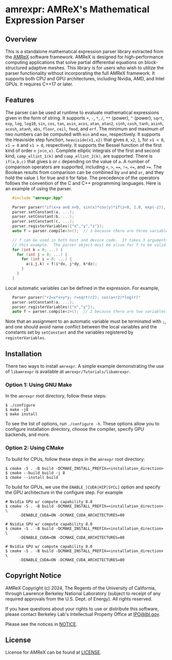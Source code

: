# amrexpr: AMReX's Mathematical Expression Parser

## Overview

This is a standalone mathematical expression parser library extracted from
the [AMReX](https://github.com/AMReX-Codes/amrex/) software framework. AMReX
is designed for high-performance computing applications that solve partial
differential equations on block-structured adaptive meshes. This library is
for users who wish to utilize the parser functionality without incorporating
the full AMReX framework. It supports both CPU and GPU architectures,
including Nvidia, AMD, and Intel GPUs. It requires C++17 or later.

## Features

The parser can be used at runtime to evaluate mathematical expressions given
in the form of string.  It supports `+`, `-`, `*`, `/`, `**` (power), `^`
(power), `sqrt`, `exp`, `log`, `log10`, `sin`, `cos`, `tan`, `asin`, `acos`,
`atan`, `atan2`, `sinh`, `cosh`, `tanh`, `asinh`, `acosh`, `atanh`, `abs`,
`floor`, `ceil`, `fmod`, and `erf`. The minimum and maximum of two numbers
can be computed with `min` and `max`, respectively.  It supports the
Heaviside step function, `heaviside(x1,x2)` that gives `0`, `x2`, `1`, for
`x1 < 0`, `x1 = 0` and `x1 > 0`, respectively.  It supports the Bessel
function of the first kind of order `n` `jn(n,x)`. Complete elliptic
integrals of the first and second kind, `comp_ellint_1(k)` and
`comp_ellint_2(k)`, are supported.  There is `if(a,b,c)` that gives `b` or
`c` depending on the value of `a`.  A number of comparison operators are
supported, including `<`, `>`, `==`, `!=`, `<=`, and `>=`.  The Boolean
results from comparison can be combined by `and` and `or`, and they hold the
value `1` for true and `0` for false.  The precedence of the operators
follows the convention of the C and C++ programming languages.  Here is an
example of using the parser.

```c++
   #include "amrexpr.hpp"

   Parser parser("if(x>a and x<b, sin(x)*cos(y)*if(z<0, 1.0, exp(-z)), .3*c**2)");
   parser.setConstant(a, ...);
   parser.setConstant(b, ...);
   parser.setConstant(c, ...);
   parser.registerVariables({"x","y","z"});
   auto f = parser.compile<3>();  // 3 because there are three variables.

   // f can be used in both host and device code.  It takes 3 arguments in
   // this example.  The parser object must be alive for f to be valid.
   for (int k = 0; ...) {
     for (int j = 0; ...) {
       for (int i = 0; ...) {
         a(i,j,k) = f(i*dx, j*dy, k*dz);
       }
     }
   }
```

Local automatic variables can be defined in the expression.  For example,

```c++
   Parser parser("r2=x*x+y*y; r=sqrt(r2); cos(a+r2)*log(r)"
   parser.setConstant(a, ...);
   parser.registerVariables({"x","y"});
   auto f = parser.compile<2>();  // 2 because there are two variables.
```

Note that an assignment to an automatic variable must be terminated with
``;``, and one should avoid name conflict between the local variables and
the constants set by `setConstant` and the variables registered by
`registerVariables`.

## Installation

There two ways to install `amrexpr`. A simple example demonstrating the use
of `libamrexpr` is available at `amrexpr/Tutorials/libamrexpr`.

### Option 1: Using GNU Make

In the `amrexpr` root directory, follow these steps:

```console
$ ./configure
$ make -j8
$ make install
```

To see the list of options, run `./configure -h`. These options allow you to
configure installation directory, choose the compiler, specify GPU backends,
and more.

### Option 2: Using CMake

To build for CPUs, follow these steps in the `amrexpr` root directory:

```console
$ cmake -S . -B build -DCMAKE_INSTALL_PREFIX=<installation_direction>
$ cmake --build build -j 8
$ cmake --install build
```

To build for GPUs, we use the `ENABLE_[CUDA|HIP|SYCL]` option and specify
the GPU architecture in the configure step. For example

```console
# Nvidia GPU w/ compute capability 8.0
$ cmake -S . -B build -DCMAKE_INSTALL_PREFIX=<installation_direction> \
      -DENABLE_CUDA=ON -DCMAKE_CUDA_ARCHITECTURES=80

# Nvidia GPU w/ compute capability 8.0
$ cmake -S . -B build -DCMAKE_INSTALL_PREFIX=<installation_direction> \
      -DENABLE_CUDA=ON -DCMAKE_CUDA_ARCHITECTURES=80

# Nvidia GPU w/ compute capability 8.0
$ cmake -S . -B build -DCMAKE_INSTALL_PREFIX=<installation_direction> \
      -DENABLE_CUDA=ON -DCMAKE_CUDA_ARCHITECTURES=80
```

## Copyright Notice

AMReX Copyright (c) 2024, The Regents of the University of California,
through Lawrence Berkeley National Laboratory (subject to receipt of any
required approvals from the U.S. Dept. of Energy).  All rights reserved.

If you have questions about your rights to use or distribute this software,
please contact Berkeley Lab's Intellectual Property Office at IPO@lbl.gov.

Please see the notices in [NOTICE](NOTICE).

## License

License for AMReX can be found at [LICENSE](LICENSE).
